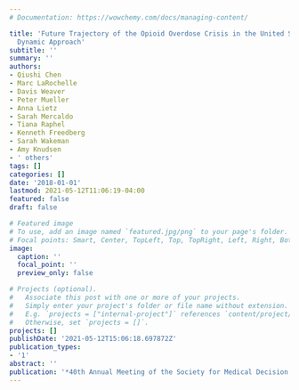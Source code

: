 ```yaml
---
# Documentation: https://wowchemy.com/docs/managing-content/

title: 'Future Trajectory of the Opioid Overdose Crisis in the United States: A Systems
  Dynamic Approach'
subtitle: ''
summary: ''
authors:
- Qiushi Chen
- Marc LaRochelle
- Davis Weaver
- Peter Mueller
- Anna Lietz
- Sarah Mercaldo
- Tiana Raphel
- Kenneth Freedberg
- Sarah Wakeman
- Amy Knudsen
- ' others'
tags: []
categories: []
date: '2018-01-01'
lastmod: 2021-05-12T11:06:19-04:00
featured: false
draft: false

# Featured image
# To use, add an image named `featured.jpg/png` to your page's folder.
# Focal points: Smart, Center, TopLeft, Top, TopRight, Left, Right, BottomLeft, Bottom, BottomRight.
image:
  caption: ''
  focal_point: ''
  preview_only: false

# Projects (optional).
#   Associate this post with one or more of your projects.
#   Simply enter your project's folder or file name without extension.
#   E.g. `projects = ["internal-project"]` references `content/project/deep-learning/index.md`.
#   Otherwise, set `projects = []`.
projects: []
publishDate: '2021-05-12T15:06:18.697872Z'
publication_types:
- '1'
abstract: ''
publication: '*40th Annual Meeting of the Society for Medical Decision Making*'
---
```

